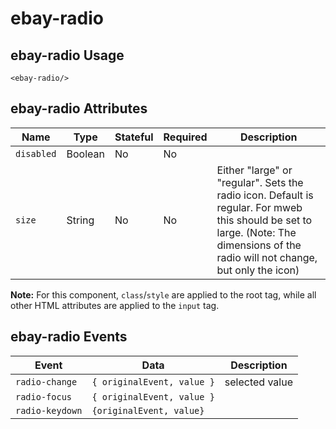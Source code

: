 # ebay-radio

## ebay-radio Usage

```marko
<ebay-radio/>
```

## ebay-radio Attributes

Name | Type | Stateful | Required | Description
--- | --- | --- | --- | ---
`disabled` | Boolean | No | No |
`size` | String | No | No | Either "large" or "regular". Sets the radio icon. Default is regular. For mweb this should be set to large. (Note: The dimensions of the radio will not change, but only the icon)

**Note:** For this component, `class`/`style` are applied to the root tag, while all other HTML attributes are applied to the `input` tag.

## ebay-radio Events

Event | Data | Description
--- | --- | --
`radio-change` | `{ originalEvent, value }` | selected value
`radio-focus` | `{ originalEvent, value }` |
`radio-keydown` | `{originalEvent, value}` |

